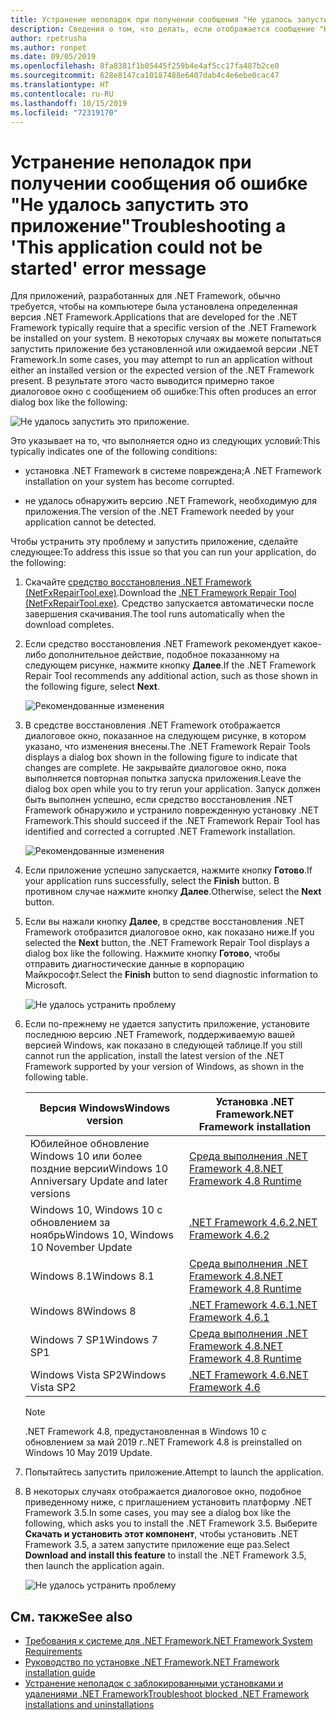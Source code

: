 ```yaml
---
title: Устранение неполадок при получении сообщения "Не удалось запустить это приложение"
description: Сведения о том, что делать, если отображается сообщение "Не удалось запустить это приложение".
author: rpetrusha
ms.author: ronpet
ms.date: 09/05/2019
ms.openlocfilehash: 8fa8381f1b05445f259b4e4af5cc17fa487b2ce0
ms.sourcegitcommit: 628e8147ca10187488e6407dab4c4e6ebe0cac47
ms.translationtype: HT
ms.contentlocale: ru-RU
ms.lasthandoff: 10/15/2019
ms.locfileid: "72319170"
---
```

# <a name="troubleshooting-a-this-application-could-not-be-started-error-message"></a><span data-ttu-id="60914-103">Устранение неполадок при получении сообщения об ошибке "Не удалось запустить это приложение"</span><span class="sxs-lookup"><span data-stu-id="60914-103">Troubleshooting a 'This application could not be started' error message</span></span>

<span data-ttu-id="60914-104">Для приложений, разработанных для .NET Framework, обычно требуется, чтобы на компьютере была установлена определенная версия .NET Framework.</span><span class="sxs-lookup"><span data-stu-id="60914-104">Applications that are developed for the .NET Framework typically require that a specific version of the .NET Framework be installed on your system.</span></span> <span data-ttu-id="60914-105">В некоторых случаях вы можете попытаться запустить приложение без установленной или ожидаемой версии .NET Framework.</span><span class="sxs-lookup"><span data-stu-id="60914-105">In some cases, you may attempt to run an application without either an installed version or the expected version of the .NET Framework present.</span></span> <span data-ttu-id="60914-106">В результате этого часто выводится примерно такое диалоговое окно с сообщением об ошибке:</span><span class="sxs-lookup"><span data-stu-id="60914-106">This often produces an error dialog box like the following:</span></span>

![Не удалось запустить это приложение.](media/application-not-started/app-could-not-be-started.png)

<span data-ttu-id="60914-108">Это указывает на то, что выполняется одно из следующих условий:</span><span class="sxs-lookup"><span data-stu-id="60914-108">This typically indicates one of the following conditions:</span></span>

- <span data-ttu-id="60914-109">установка .NET Framework в системе повреждена;</span><span class="sxs-lookup"><span data-stu-id="60914-109">A .NET Framework installation on your system has become corrupted.</span></span>

- <span data-ttu-id="60914-110">не удалось обнаружить версию .NET Framework, необходимую для приложения.</span><span class="sxs-lookup"><span data-stu-id="60914-110">The version of the .NET Framework needed by your application cannot be detected.</span></span>

<span data-ttu-id="60914-111">Чтобы устранить эту проблему и запустить приложение, сделайте следующее:</span><span class="sxs-lookup"><span data-stu-id="60914-111">To address this issue so that you can run your application, do the following:</span></span>

1. <span data-ttu-id="60914-112">Скачайте [средство восстановления .NET Framework (NetFxRepairTool.exe)](https://www.microsoft.com/download/details.aspx?id=30135).</span><span class="sxs-lookup"><span data-stu-id="60914-112">Download the [.NET Framework Repair Tool (NetFxRepairTool.exe)](https://www.microsoft.com/download/details.aspx?id=30135).</span></span> <span data-ttu-id="60914-113">Средство запускается автоматически после завершения скачивания.</span><span class="sxs-lookup"><span data-stu-id="60914-113">The tool runs automatically when the download completes.</span></span>

1. <span data-ttu-id="60914-114">Если средство восстановления .NET Framework рекомендует какое-либо дополнительное действие, подобное показанному на следующем рисунке, нажмите кнопку **Далее**.</span><span class="sxs-lookup"><span data-stu-id="60914-114">If the .NET Framework Repair Tool recommends any additional action, such as those shown in the following figure, select **Next**.</span></span>

   ![Рекомендованные изменения](media/application-not-started/repair-tool-recommended-changes.png)

1. <span data-ttu-id="60914-116">В средстве восстановления .NET Framework отображается диалоговое окно, показанное на следующем рисунке, в котором указано, что изменения внесены.</span><span class="sxs-lookup"><span data-stu-id="60914-116">The .NET Framework Repair Tools displays a dialog box shown in the following figure to indicate that changes are complete.</span></span> <span data-ttu-id="60914-117">Не закрывайте диалоговое окно, пока выполняется повторная попытка запуска приложения.</span><span class="sxs-lookup"><span data-stu-id="60914-117">Leave the dialog box open while you to try rerun your application.</span></span> <span data-ttu-id="60914-118">Запуск должен быть выполнен успешно, если средство восстановления .NET Framework обнаружило и устранило поврежденную установку .NET Framework.</span><span class="sxs-lookup"><span data-stu-id="60914-118">This should succeed if the .NET Framework Repair Tool has identified and corrected a corrupted .NET Framework installation.</span></span>

   ![Рекомендованные изменения](media/application-not-started/repair-tool-changes-complete.png)

1. <span data-ttu-id="60914-120">Если приложение успешно запускается, нажмите кнопку **Готово**.</span><span class="sxs-lookup"><span data-stu-id="60914-120">If your application runs successfully, select the **Finish** button.</span></span> <span data-ttu-id="60914-121">В противном случае нажмите кнопку **Далее**.</span><span class="sxs-lookup"><span data-stu-id="60914-121">Otherwise, select the **Next** button.</span></span>

1. <span data-ttu-id="60914-122">Если вы нажали кнопку **Далее**, в средстве восстановления .NET Framework отобразится диалоговое окно, как показано ниже.</span><span class="sxs-lookup"><span data-stu-id="60914-122">If you selected the **Next** button, the .NET Framework Repair Tool displays a dialog box like the following.</span></span> <span data-ttu-id="60914-123">Нажмите кнопку **Готово**, чтобы отправить диагностические данные в корпорацию Майкрософт.</span><span class="sxs-lookup"><span data-stu-id="60914-123">Select the **Finish** button to send diagnostic information to Microsoft.</span></span>

   ![Не удалось устранить проблему](media/application-not-started/repair-tool-no-resolution.png)

1. <span data-ttu-id="60914-125">Если по-прежнему не удается запустить приложение, установите последнюю версию .NET Framework, поддерживаемую вашей версией Windows, как показано в следующей таблице.</span><span class="sxs-lookup"><span data-stu-id="60914-125">If you still cannot run the application, install the latest version of the .NET Framework supported by your version of Windows, as shown in the following table.</span></span>

   |<span data-ttu-id="60914-126">Версия Windows</span><span class="sxs-lookup"><span data-stu-id="60914-126">Windows version</span></span>|<span data-ttu-id="60914-127">Установка .NET Framework</span><span class="sxs-lookup"><span data-stu-id="60914-127">.NET Framework installation</span></span>|
   |---|---|
   |<span data-ttu-id="60914-128">Юбилейное обновление Windows 10 или более поздние версии</span><span class="sxs-lookup"><span data-stu-id="60914-128">Windows 10 Anniversary Update and later versions</span></span>|[<span data-ttu-id="60914-129">Среда выполнения .NET Framework 4.8</span><span class="sxs-lookup"><span data-stu-id="60914-129">.NET Framework 4.8 Runtime</span></span>](https://dotnet.microsoft.com/download/dotnet-framework/net48)|
   |<span data-ttu-id="60914-130">Windows 10, Windows 10 с обновлением за ноябрь</span><span class="sxs-lookup"><span data-stu-id="60914-130">Windows 10, Windows 10 November Update</span></span>|[<span data-ttu-id="60914-131">.NET Framework 4.6.2</span><span class="sxs-lookup"><span data-stu-id="60914-131">.NET Framework 4.6.2</span></span>](https://www.microsoft.com/download/details.aspx?id=53345)|
   |<span data-ttu-id="60914-132">Windows 8.1</span><span class="sxs-lookup"><span data-stu-id="60914-132">Windows 8.1</span></span>|[<span data-ttu-id="60914-133">Среда выполнения .NET Framework 4.8</span><span class="sxs-lookup"><span data-stu-id="60914-133">.NET Framework 4.8 Runtime</span></span>](https://dotnet.microsoft.com/download/dotnet-framework/net48)|
   |<span data-ttu-id="60914-134">Windows 8</span><span class="sxs-lookup"><span data-stu-id="60914-134">Windows 8</span></span>|[<span data-ttu-id="60914-135">.NET Framework 4.6.1</span><span class="sxs-lookup"><span data-stu-id="60914-135">.NET Framework 4.6.1</span></span>](https://www.microsoft.com/download/details.aspx?id=49981)|
   |<span data-ttu-id="60914-136">Windows 7 SP1</span><span class="sxs-lookup"><span data-stu-id="60914-136">Windows 7 SP1</span></span>|[<span data-ttu-id="60914-137">Среда выполнения .NET Framework 4.8</span><span class="sxs-lookup"><span data-stu-id="60914-137">.NET Framework 4.8 Runtime</span></span>](https://dotnet.microsoft.com/download/dotnet-framework/net48)|
   |<span data-ttu-id="60914-138">Windows Vista SP2</span><span class="sxs-lookup"><span data-stu-id="60914-138">Windows Vista SP2</span></span>|[<span data-ttu-id="60914-139">.NET Framework 4.6</span><span class="sxs-lookup"><span data-stu-id="60914-139">.NET Framework 4.6</span></span>](https://www.microsoft.com/download/details.aspx?id=48130)|

   > [!NOTE]
   > <span data-ttu-id="60914-140">.NET Framework 4.8, предустановленная в Windows 10 с обновлением за май 2019 г.</span><span class="sxs-lookup"><span data-stu-id="60914-140">.NET Framework 4.8 is preinstalled on Windows 10 May 2019 Update.</span></span>

1. <span data-ttu-id="60914-141">Попытайтесь запустить приложение.</span><span class="sxs-lookup"><span data-stu-id="60914-141">Attempt to launch the application.</span></span>

1. <span data-ttu-id="60914-142">В некоторых случаях отображается диалоговое окно, подобное приведенному ниже, с приглашением установить платформу .NET Framework 3.5.</span><span class="sxs-lookup"><span data-stu-id="60914-142">In some cases, you may see a dialog box like the following, which asks you to install the .NET Framework 3.5.</span></span> <span data-ttu-id="60914-143">Выберите **Скачать и установить этот компонент**, чтобы установить .NET Framework 3.5, а затем запустите приложение еще раз.</span><span class="sxs-lookup"><span data-stu-id="60914-143">Select **Download and install this feature** to install the .NET Framework 3.5, then launch the application again.</span></span>

   ![Не удалось устранить проблему](media/application-not-started/install-3-5.png)

## <a name="see-also"></a><span data-ttu-id="60914-145">См. также</span><span class="sxs-lookup"><span data-stu-id="60914-145">See also</span></span>

- [<span data-ttu-id="60914-146">Требования к системе для .NET Framework</span><span class="sxs-lookup"><span data-stu-id="60914-146">.NET Framework System Requirements</span></span>](../get-started/system-requirements.md)
- [<span data-ttu-id="60914-147">Руководство по установке .NET Framework</span><span class="sxs-lookup"><span data-stu-id="60914-147">.NET Framework installation guide</span></span>](index.md)
- [<span data-ttu-id="60914-148">Устранение неполадок с заблокированными установками и удалениями .NET Framework</span><span class="sxs-lookup"><span data-stu-id="60914-148">Troubleshoot blocked .NET Framework installations and uninstallations</span></span>](troubleshoot-blocked-installations-and-uninstallations.md)
